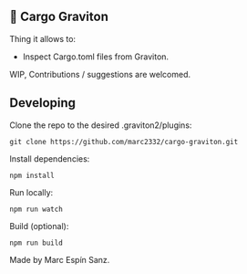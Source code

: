 ## 🦀 Cargo Graviton

Thing it allows to:
* Inspect Cargo.toml files from Graviton.

WIP, Contributions / suggestions are welcomed.

## Developing
Clone the repo to the desired .graviton2/plugins:
```shell
git clone https://github.com/marc2332/cargo-graviton.git 
```

Install dependencies:
```shell
npm install
```

Run locally:
```shell
npm run watch
```

Build (optional):
```shell
npm run build
```

Made by Marc Espín Sanz.